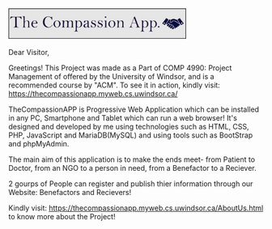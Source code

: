 
<h2><img src="https://github.com/HardikHajela/TheCompassionAPP/blob/main/TheCompassionAPP/test/gitlogo.png" alt="Logo" height="60" align="center"/></h2>

Dear Visitor, 

Greetings! This Project was made as a Part of COMP 4990: Project Management of offered by the University of Windsor, and is a recommended course by "ACM".
To see it in action, kindly visit: https://thecompassionapp.myweb.cs.uwindsor.ca/

TheCompassionAPP is Progressive Web Application which can be installed in any PC, Smartphone and Tablet which can run a web browser! It's designed and developed by me using technologies such as HTML, CSS, PHP, JavaScript and MariaDB(MySQL) and using tools such as BootStrap and phpMyAdmin.

The main aim of this application is to make the ends meet- from Patient to Doctor, from an NGO to a person in need, from a Benefactor to a Reciever.

2 gourps of People can register and publish thier information through our Website: Benefactors and Recievers!

Kindly visit: https://thecompassionapp.myweb.cs.uwindsor.ca/AboutUs.html to know more about the Project!

